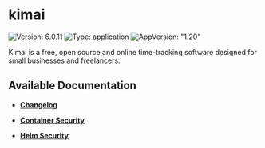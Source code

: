 # kimai

![Version: 6.0.11](https://img.shields.io/badge/Version-6.0.11-informational?style=flat-square) ![Type: application](https://img.shields.io/badge/Type-application-informational?style=flat-square) ![AppVersion: "1.20"](https://img.shields.io/badge/AppVersion-"1.20"-informational?style=flat-square)

Kimai is a free, open source and online time-tracking software designed for small businesses and freelancers.

## Available Documentation

- [**Changelog**](CHANGELOG)

- [**Container Security**](container-security)

- [**Helm Security**](helm-security)

